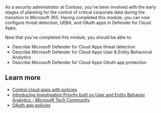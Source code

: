 As a security administrator at Contoso, you've been involved with the early stages of planning for the control of critical corporate data during the transition to Microsoft 365. Having completed this module, you can now configure threat detection, UEBA, and OAuth apps in Defender for Cloud Apps.

Now that you've completed this module, you should be able to:

- Describe Microsoft Defender for Cloud Apps threat detection
- Describe Microsoft Defender for Cloud Apps User & Entity Behavioral Analytics
- Describe Microsoft Defender for Cloud Apps OAuth app protection

## Learn more

- [Control cloud apps with policies](/cloud-app-security/control-cloud-apps-with-policies)
- [Introducing Investigation Priority built on User and Entity Behavior Analytics - Microsoft Tech Community](https://techcommunity.microsoft.com/t5/microsoft-security-and/introducing-investigation-priority-built-on-user-and-entity/ba-p/360853)
- [OAuth app policies](/cloud-app-security/app-permission-policy)

